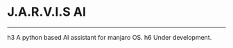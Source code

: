 # J.A.R.V.I.S           AI
-----------------------------
h3 A python based AI assistant for manjaro OS.
h6 Under development.
